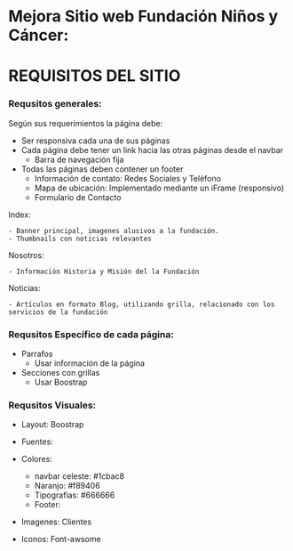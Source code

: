 # Mejora Sitio web Fundación Niños y Cáncer:


# REQUISITOS DEL SITIO

### Requsitos generales:

Según sus requerimientos la página debe:

- Ser responsiva cada una de sus páginas
- Cada página debe tener un link hacia las otras páginas desde el navbar
	- Barra de navegación fija
- Todas las páginas deben contener un footer
	- Información de contato: Redes Sociales y Teléfono
	- Mapa de ubicación: Implementado mediante un iFrame (responsivo)
	- Formulario de Contacto

Index:

	- Banner principal, imagenes alusivos a la fundación.
	- Thumbnails con noticias relevantes

Nosotros:

	- Información Historia y Misión del la Fundación

Noticias:

	- Artículos en formato Blog, utilizando grilla, relacionado con los servicios de la fundación

### Requsitos Específico de cada página:

- Parrafos
	- Usar información de la página
- Secciones con grillas
	- Usar Boostrap


### Requsitos Visuales:

- Layout: Boostrap
- Fuentes:
- Colores:
	- navbar celeste: #1cbac8
	- Naranjo: #f89406
	- Tipografias: #666666
	- Footer:

- Imagenes: Clientes
- Iconos: Font-awsome